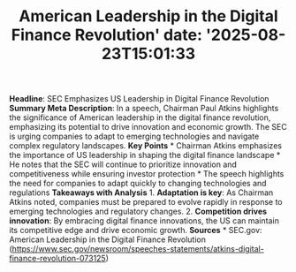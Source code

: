 ﻿---
title: "American Leadership in the Digital Finance Revolution'
date: '2025-08-23T15:01:33"
category: "Markets"
summary: ""
slug: "american leadership in the digital finance revolution"
source_urls:
  - "https://www.sec.gov/newsroom/speeches-statements/atkins-digital-finance-revolution-073125"
seo:
  title: "American Leadership in the Digital Finance Revolution | Hash n Hedge'
  description: '"
  keywords: ["news", "markets", "brief"]
---
**Headline**: SEC Emphasizes US Leadership in Digital Finance Revolution  **Summary Meta Description**: In a speech, Chairman Paul Atkins highlights the significance of American leadership in the digital finance revolution, emphasizing its potential to drive innovation and economic growth. The SEC is urging companies to adapt to emerging technologies and navigate complex regulatory landscapes.  **Key Points**  * Chairman Atkins emphasizes the importance of US leadership in shaping the digital finance landscape * He notes that the SEC will continue to prioritize innovation and competitiveness while ensuring investor protection * The speech highlights the need for companies to adapt quickly to changing technologies and regulations  **Takeaways with Analysis**  1. **Adaptation is key**: As Chairman Atkins noted, companies must be prepared to evolve rapidly in response to emerging technologies and regulatory changes. 2. **Competition drives innovation**: By embracing digital finance innovations, the US can maintain its competitive edge and drive economic growth.  **Sources** * SEC.gov: American Leadership in the Digital Finance Revolution (https://www.sec.gov/newsroom/speeches-statements/atkins-digital-finance-revolution-073125) 
